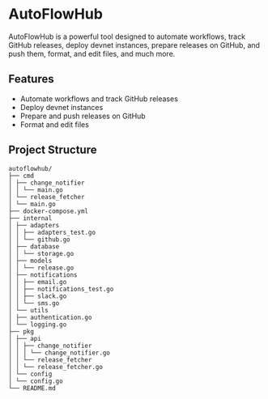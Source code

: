 # AutoFlowHub

AutoFlowHub is a powerful tool designed to automate workflows, track GitHub releases, deploy devnet instances, prepare releases on GitHub, and push them, format, and edit files, and much more.

## Features

- Automate workflows and track GitHub releases
- Deploy devnet instances
- Prepare and push releases on GitHub
- Format and edit files

## Project Structure

```
autoflowhub/
├── cmd
│ ├── change_notifier
│ │ └── main.go
│ └── release_fetcher
│ └── main.go
├── docker-compose.yml
├── internal
│ ├── adapters
│ │ ├── adapters_test.go
│ │ └── github.go
│ ├── database
│ │ └── storage.go
│ ├── models
│ │ └── release.go
│ ├── notifications
│ │ ├── email.go
│ │ ├── notifications_test.go
│ │ ├── slack.go
│ │ └── sms.go
│ └── utils
│ ├── authentication.go
│ └── logging.go
├── pkg
│ ├── api
│ │ ├── change_notifier
│ │ │ └── change_notifier.go
│ │ └── release_fetcher
│ │ └── release_fetcher.go
│ └── config
│ └── config.go
└── README.md
```